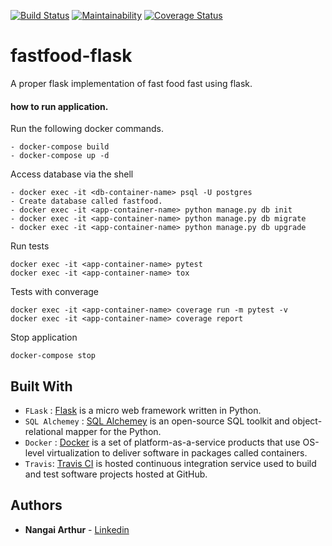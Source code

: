 [![Build Status](https://travis-ci.org/arthurarty/fastfood-flask.svg?branch=dev)](https://travis-ci.org/arthurarty/fastfood-flask)
[![Maintainability](https://api.codeclimate.com/v1/badges/4147643247a2f57fcc5c/maintainability)](https://codeclimate.com/github/arthurarty/fastfood-flask/maintainability)
[![Coverage Status](https://coveralls.io/repos/github/arthurarty/fastfood-flask/badge.svg?branch=dev)](https://coveralls.io/github/arthurarty/fastfood-flask?branch=dev)

# fastfood-flask
A proper flask implementation of fast food fast using flask.

#### how to run application.
Run the following docker commands.
```
- docker-compose build
- docker-compose up -d
```
Access database via the shell
```
- docker exec -it <db-container-name> psql -U postgres
- Create database called fastfood.
- docker exec -it <app-container-name> python manage.py db init
- docker exec -it <app-container-name> python manage.py db migrate
- docker exec -it <app-container-name> python manage.py db upgrade
```

Run tests
```
docker exec -it <app-container-name> pytest
docker exec -it <app-container-name> tox
```

Tests with converage
```
docker exec -it <app-container-name> coverage run -m pytest -v
docker exec -it <app-container-name> coverage report
```

Stop application
```
docker-compose stop
```

## Built With

* `FLask` : [Flask](http://flask.pocoo.org/) is a micro web framework written in Python.
* `SQL Alchemey` : [SQL Alchemey](https://www.sqlalchemy.org/) is an open-source SQL toolkit and object-relational mapper for the Python.
* `Docker` : [Docker](https://www.docker.com/) is a set of platform-as-a-service products that use OS-level virtualization to deliver software in packages called containers.
* `Travis`: [Travis CI](https://travis-ci.org/) is hosted continuous integration service used to build and test software projects hosted at GitHub.

## Authors

* **Nangai Arthur** - [Linkedin](www.linkedin.com/in/arthur-nangai)
